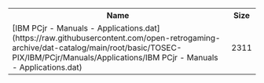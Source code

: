 <table>
<tr><th>Name</th><th>Size</th></tr>
<tr><td>[IBM PCjr - Manuals - Applications.dat](https://raw.githubusercontent.com/open-retrogaming-archive/dat-catalog/main/root/basic/TOSEC-PIX/IBM/PCjr/Manuals/Applications/IBM PCjr - Manuals - Applications.dat)</td><td>2311</td></tr>
</table>
